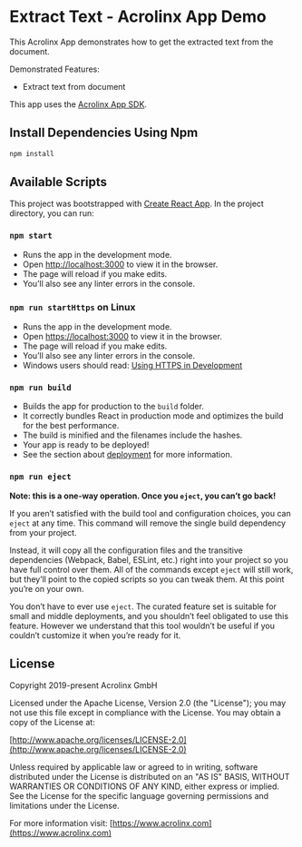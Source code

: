# Extract Text - Acrolinx App Demo

This Acrolinx App demonstrates how to get the extracted text from the document.

Demonstrated Features:

* Extract text from document

This app uses the [Acrolinx App SDK](https://github.com/acrolinx/app-sdk-js).

## Install Dependencies Using Npm

```bash
npm install
```

## Available Scripts

This project was bootstrapped with [Create React App](https://github.com/facebook/create-react-app).
In the project directory, you can run:

### `npm start`

* Runs the app in the development mode.
* Open [http://localhost:3000](http://localhost:3000) to view it in the browser.
* The page will reload if you make edits.
* You’ll also see any linter errors in the console.

### `npm run startHttps` on Linux

* Runs the app in the development mode.
* Open [https://localhost:3000](http://localhost:3000) to view it in the browser.
* The page will reload if you make edits.
* You’ll also see any linter errors in the console.
* Windows users should read: [Using HTTPS in Development](https://facebook.github.io/create-react-app/docs/using-https-in-development)

### `npm run build`

* Builds the app for production to the `build` folder.
* It correctly bundles React in production mode and optimizes the build for the best performance.
* The build is minified and the filenames include the hashes.
* Your app is ready to be deployed!
* See the section about [deployment](https://facebook.github.io/create-react-app/docs/deployment) for more information.

### `npm run eject`

**Note: this is a one-way operation. Once you `eject`, you can’t go back!**

If you aren’t satisfied with the build tool and configuration choices, you can `eject` at any time.
This command will remove the single build dependency from your project.

Instead, it will copy all the configuration files and the transitive dependencies (Webpack, Babel, ESLint, etc.)
right into your project so you have full control over them.
All of the commands except `eject` will still work, but they’ll point to the copied scripts so you can tweak them.
At this point you’re on your own.

You don’t have to ever use `eject`. The curated feature set is suitable for small and middle deployments,
and you shouldn’t feel obligated to use this feature.
However we understand that this tool wouldn’t be useful if you couldn’t customize it when you’re ready for it.

## License

Copyright 2019-present Acrolinx GmbH

Licensed under the Apache License, Version 2.0 (the "License");
you may not use this file except in compliance with the License.
You may obtain a copy of the License at:

[http://www.apache.org/licenses/LICENSE-2.0](http://www.apache.org/licenses/LICENSE-2.0)

Unless required by applicable law or agreed to in writing, software
distributed under the License is distributed on an "AS IS" BASIS,
WITHOUT WARRANTIES OR CONDITIONS OF ANY KIND, either express or implied.
See the License for the specific language governing permissions and
limitations under the License.

For more information visit: [https://www.acrolinx.com](https://www.acrolinx.com)
